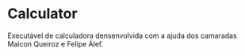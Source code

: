 # Calculator
Executável de calculadora densenvolvida com a ajuda dos camaradas Maicon Queiroz e Felipe Álef.
